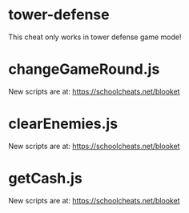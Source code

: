 # tower-defense

This cheat only works in tower defense game mode!

# changeGameRound.js

New scripts are at:
https://schoolcheats.net/blooket

# clearEnemies.js

New scripts are at:
https://schoolcheats.net/blooket

# getCash.js

New scripts are at:
https://schoolcheats.net/blooket
